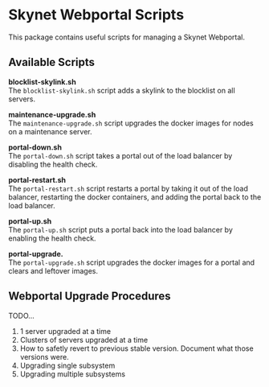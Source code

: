 # Skynet Webportal Scripts

This package contains useful scripts for managing a Skynet Webportal.

## Available Scripts 
**blocklist-skylink.sh**\
The `blocklist-skylink.sh` script adds a skylink to the blocklist on all
servers.

**maintenance-upgrade.sh**\
The `maintenance-upgrade.sh` script upgrades the docker images for nodes on
a maintenance server.

**portal-down.sh**\
The `portal-down.sh` script takes a portal out of the load balancer by disabling
the health check.

**portal-restart.sh**\
The `portal-restart.sh` script restarts a portal by taking it out of the load
balancer, restarting the docker containers, and adding the portal back to the
load balancer.

**portal-up.sh**\
The `portal-up.sh` script puts a portal back into the load balancer by enabling
the health check.

**portal-upgrade.**\
The `portal-upgrade.sh` script upgrades the docker images for a portal and
clears and leftover images.

## Webportal Upgrade Procedures
TODO...
1. 1 server upgraded at a time
1. Clusters of servers upgraded at a time
1. How to safetly revert to previous stable version. Document what those
   versions were.
1. Upgrading single subsystem
1. Upgrading multiple subsystems

